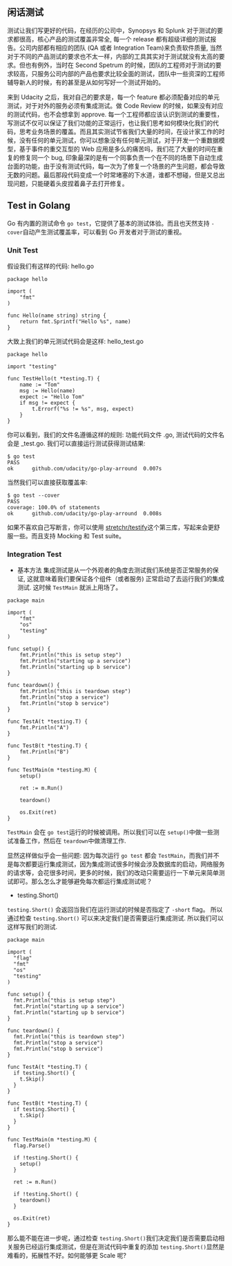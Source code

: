## 闲话测试
测试让我们写更好的代码，在经历的公司中，Synopsys 和 Splunk 对于测试的要求都很高，核心产品的测试覆盖非常全, 每一个 release 都有超级详细的测试报告。公司内部都有相应的团队 (QA 或者 Integration Team)来负责软件质量, 当然对于不同的产品测试的要求也不太一样，内部的工具其实对于测试就没有太高的要求。但也有例外，当时在 Second Spetrum 的时候，团队的工程师对于测试的要求较高，只服务公司内部的产品也要求比较全面的测试，团队中一些资深的工程师辅导新人的时候，有的甚至是从如何写好一个测试开始的。

来到 Udacity 之后，我对自己的要求是，每一个 feature 都必须配备对应的单元测试，对于对外的服务必须有集成测试。做 Code Review 的时候，如果没有对应的测试代码，也不会想拿到 approve.   每一个工程师都应该认识到测试的重要性， 写测试不仅可以保证了我们功能的正常运行，也让我们思考如何模块化我们的代码，思考业务场景的覆盖。而且其实测试节省我们大量的时间，在设计家工作的时候，没有任何的单元测试，你可以想象没有任何单元测试，对于开发一个重数据模型，基于事件的重交互型的 Web 应用是多么的痛苦吗，我们花了大量的时间在重复的修复同一个 bug, 印象最深的是有一个同事负责一个在不同的场景下自动生成台面的功能，由于没有测试代码，每一次为了修复一个场景的产生问题，都会导致无数的问题。最后那段代码变成一个时常堵塞的下水道，谁都不想碰，但是又总出现问题，只能硬着头皮捏着鼻子去打开修复。

## Test in Golang
Go 有内置的测试命令 `go test`，它提供了基本的测试体验。而且也天然支持 `-cover`自动产生测试覆盖率，可以看到 Go 开发者对于测试的重视。

### Unit Test

假设我们有这样的代码: hello.go
```
package hello

import (
	"fmt"
)

func Hello(name string) string {
	return fmt.Sprintf("Hello %s", name)
}

```

大致上我们的单元测试代码会是这样: hello_test.go

```
package hello

import "testing"

func TestHello(t *testing.T) {
	name := "Tom"
	msg := Hello(name)
	expect := "Hello Tom"
	if msg != expect {
		t.Errorf("%s != %s", msg, expect)
	}
}
```

你可以看到，我们的文件名遵循这样的规则: 功能代码文件 <some name>.go, 测试代码的文件名会是 <some name>_test.go.  我们可以直接运行测试获得测试结果:

```
$ go test
PASS
ok  	github.com/udacity/go-play-arround	0.007s
```
当然我们可以直接获取覆盖率:
```
$ go test --cover
PASS
coverage: 100.0% of statements
ok  	github.com/udacity/go-play-arround	0.008s
```
如果不喜欢自己写断言，你可以使用 [stretchr/testify](https://github.com/stretchr/testify)这个第三库，写起来会更舒服一些。而且支持 Mocking 和 Test suite。

### Integration Test
* 基本方法
集成测试是从一个外观者的角度去测试我们系统是否正常服务的保证, 这就意味着我们要保证各个组件（或者服务) 正常启动了去运行我们的集成测试.  这时候 `TestMain` 就派上用场了。

```
package main

import (
	"fmt"
	"os"
	"testing"
)

func setup() {
	fmt.Println("this is setup step")
	fmt.Println("starting up a service")
	fmt.Println("starting up b service")
}

func teardown() {
	fmt.Println("this is teardown step")
	fmt.Println("stop a service")
	fmt.Println("stop b service")
}

func TestA(t *testing.T) {
	fmt.Println("A")
}

func TestB(t *testing.T) {
	fmt.Println("B")
}

func TestMain(m *testing.M) {
	setup()

	ret := m.Run()

	teardown()

	os.Exit(ret)
}
```

`TestMain` 会在 `go test`运行的时候被调用。所以我们可以在 `setup()`中做一些测试准备工作，然后在 `teardown`中做清理工作.

显然这样做似乎会一些问题: 因为每次运行 `go test` 都会 `TestMain`，而我们并不是每次都要运行集成测试，因为集成测试很多时候会涉及数据库的启动，网络服务的请求等，会花很多时间，更多的时候，我们的改动只需要运行一下单元来简单测试即可。那么怎么才能够避免每次都运行集成测试呢？

* testing.Short()

 `testing.Short()` 会返回当我们在运行测试的时候是否指定了 `-short` flag。 所以通过检查 `testing.Short()` 可以来决定我们是否需要运行集成测试. 所以我们可以这样写我们的测试.

```
package main

import (
  "flag"
  "fmt"
  "os"
  "testing"
)

func setup() {
  fmt.Println("this is setup step")
  fmt.Println("starting up a service")
  fmt.Println("starting up b service")
}

func teardown() {
  fmt.Println("this is teardown step")
  fmt.Println("stop a service")
  fmt.Println("stop b service")
}

func TestA(t *testing.T) {
  if testing.Short() {
    t.Skip()
  }
}

func TestB(t *testing.T) {
  if testing.Short() {
    t.Skip()
  }
}

func TestMain(m *testing.M) {
  flag.Parse()

  if !testing.Short() {
    setup()
  }

  ret := m.Run()

  if !testing.Short() {
    teardown()
  }

  os.Exit(ret)
}
```

那么能不能在进一步呢，通过检查 `testing.Short()`我们决定我们是否需要启动相关服务已经运行集成测试，但是在测试代码中重复的添加 `testing.Short()`显然是难看的，拓展性不好。如何能够更 Scale 呢?
